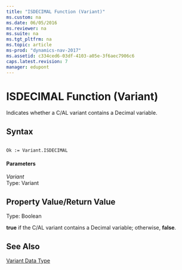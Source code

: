 ```yaml
---
title: "ISDECIMAL Function (Variant)"
ms.custom: na
ms.date: 06/05/2016
ms.reviewer: na
ms.suite: na
ms.tgt_pltfrm: na
ms.topic: article
ms-prod: "dynamics-nav-2017"
ms.assetid: c334ced6-03df-4103-a05e-3f6aec7906c6
caps.latest.revision: 7
manager: edupont
---
```

# ISDECIMAL Function (Variant)
Indicates whether a C\/AL variant contains a Decimal variable.  
  
## Syntax  
  
```  
  
Ok := Variant.ISDECIMAL  
```  
  
#### Parameters  
 *Variant*  
 Type: Variant  
  
## Property Value\/Return Value  
 Type: Boolean  
  
 **true** if the C\/AL variant contains a Decimal variable; otherwise, **false**.  
  
## See Also  
 [Variant Data Type](Variant-Data-Type.md)